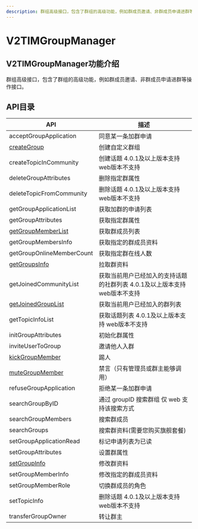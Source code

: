 ```yaml
---
description: 群组高级接口，包含了群组的高级功能，例如群成员邀请、非群成员申请进群等操作接口。
---
```


# V2TIMGroupManager

## V2TIMGroupManager功能介绍

群组高级接口，包含了群组的高级功能，例如群成员邀请、非群成员申请进群等操作接口。

## API目录

| API                                                                     | 描述                                         |
| ----------------------------------------------------------------------- | ------------------------------------------ |
| acceptGroupApplication                                                  | 同意某一条加群申请                                  |
| [createGroup](../../api/v2timgroupmanager/creategroup.md)               | 创建自定义群组                                    |
| createTopicInCommunity                                                  | 创建话题 4.0.1及以上版本支持 web版本不支持                 |
| deleteGroupAttributes                                                   | 删除指定群属性                                    |
| deleteTopicFromCommunity                                                | 删除话题 4.0.1及以上版本支持 web版本不支持                 |
| getGroupApplicationList                                                 | 获取加群的申请列表                                  |
| getGroupAttributes                                                      | 获取指定群属性                                    |
| [getGroupMemberList](../../api/v2timgroupmanager/getgroupmemberlist.md) | 获取群成员列表                                    |
| getGroupMembersInfo                                                     | 获取指定的群成员资料                                 |
| getGroupOnlineMemberCount                                               | 获取指定群在线人数                                  |
| [getGroupsInfo](../../api/v2timgroupmanager/getgroupsinfo.md)           | 拉取群资料                                      |
| getJoinedCommunityList                                                  | 获取当前用户已经加入的支持话题的社群列表 4.0.1及以上版本支持 web版本不支持 |
| [getJoinedGroupList](../../api/v2timgroupmanager/getjoinedgrouplist.md) | 获取当前用户已经加入的群列表                             |
| getTopicInfoList                                                        | 获取话题列表  4.0.1及以上版本支持 web版本不支持              |
| initGroupAttributes                                                     | 初始化群属性                                     |
| inviteUserToGroup                                                       | 邀请他人入群                                     |
| [kickGroupMember](../../api/v2timgroupmanager/kickgroupmember.md)       | 踢人                                         |
| [muteGroupMember](../../api/v2timgroupmanager/mutegroupmember.md)       | 禁言（只有管理员或群主能够调用）                           |
| refuseGroupApplication                                                  | 拒绝某一条加群申请                                  |
| searchGroupByID                                                         | 通过 groupID 搜索群组  仅 web 支持该搜索方式             |
| searchGroupMembers                                                      | 搜索群成员                                      |
| searchGroups                                                            | 搜索群资料(需要您购买旗舰套餐)                           |
| setGroupApplicationRead                                                 | 标记申请列表为已读                                  |
| setGroupAttributes                                                      | 设置群属性                                      |
| [setGroupInfo](../../api/v2timgroupmanager/setgroupinfo.md)             | 修改群资料                                      |
| setGroupMemberInfo                                                      | 修改指定的群成员资料                                 |
| setGroupMemberRole                                                      | 切换群成员的角色                                   |
| setTopicInfo                                                            | 删除话题 4.0.1及以上版本支持 web版本不支持                 |
| transferGroupOwner                                                      | 转让群主                                       |
